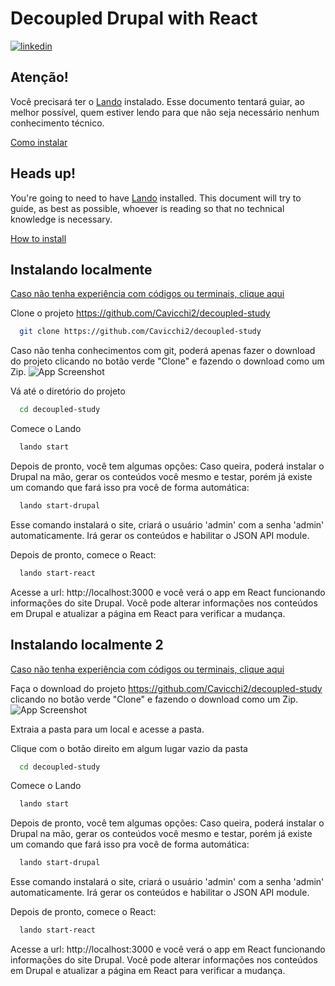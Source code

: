 
# Decoupled Drupal with React


[![linkedin](https://img.shields.io/badge/linkedin-0A66C2?style=for-the-badge&logo=linkedin&logoColor=white)](https://www.linkedin.com/in/caiocavicchia)


## Atenção!

Você precisará ter o [Lando](https://docs.lando.dev/getting-started/installation.html) instalado. Esse documento tentará guiar, ao melhor possível, quem estiver lendo para que não seja necessário nenhum conhecimento técnico.

[Como instalar](#instalar-localmente)


## Heads up!
You're going to need to have [Lando](https://docs.lando.dev/getting-started/installation.html) installed. This document will try to guide, as best as possible, whoever is reading so that no technical knowledge is necessary.

[How to install](#english)


## Instalando localmente

[Caso não tenha experiência com códigos ou terminais, clique aqui](#instaland-localmente-2)

Clone o projeto https://github.com/Cavicchi2/decoupled-study

```bash
  git clone https://github.com/Cavicchi2/decoupled-study
```


Caso não tenha conhecimentos com git, poderá apenas fazer o download do projeto clicando no botão verde "Clone" e fazendo o download como um Zip.
![App Screenshot](https://i.imgur.com/uGwhqrr.png)


Vá até o diretório do projeto

```bash
  cd decoupled-study
```

Comece o Lando

```bash
  lando start
```

Depois de pronto, você tem algumas opções:
Caso queira, poderá instalar o Drupal na mão, gerar os conteúdos você mesmo e testar, porém já existe um comando que fará isso pra você de forma automática:

```bash
  lando start-drupal
```
Esse comando instalará o site, criará o usuário 'admin' com a senha 'admin' automaticamente. Irá gerar os conteúdos e habilitar o JSON API module.


Depois de pronto, comece o React:
```bash
  lando start-react
```

Acesse a url: http://localhost:3000
e você verá o app em React funcionando informações do site Drupal. Você pode alterar informações nos conteúdos em Drupal e atualizar a página em React para verificar a mudança.
## Instalando localmente 2

[Caso não tenha experiência com códigos ou terminais, clique aqui](#instaland-localmente-2)

Faça o download do projeto https://github.com/Cavicchi2/decoupled-study clicando no botão verde "Clone" e fazendo o download como um Zip.
![App Screenshot](https://i.imgur.com/uGwhqrr.png)


Extraia a pasta para um local e acesse a pasta.

Clique com o botão direito em algum lugar vazio da pasta

```bash
  cd decoupled-study
```

Comece o Lando

```bash
  lando start
```

Depois de pronto, você tem algumas opções:
Caso queira, poderá instalar o Drupal na mão, gerar os conteúdos você mesmo e testar, porém já existe um comando que fará isso pra você de forma automática:

```bash
  lando start-drupal
```
Esse comando instalará o site, criará o usuário 'admin' com a senha 'admin' automaticamente. Irá gerar os conteúdos e habilitar o JSON API module.


Depois de pronto, comece o React:
```bash
  lando start-react
```

Acesse a url: http://localhost:3000
e você verá o app em React funcionando informações do site Drupal. Você pode alterar informações nos conteúdos em Drupal e atualizar a página em React para verificar a mudança.